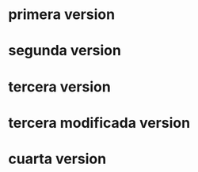 # primera version
# segunda version
# tercera version
# tercera modificada version
# cuarta version
